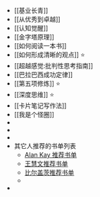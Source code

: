 - [[基业长青]]
- [[从优秀到卓越]]
- [[认知觉醒]]
- [[金字塔原理]]
- [[如何阅读一本书]]
- [[如何形成清晰的观点]] ⭐️
- [[超越感觉:批判性思考指南]]
- [[巴拉巴西成功定律]]
- [[第五项修炼]] ⭐️
- [[深度思维]] ⭐️
- [[卡片笔记写作法]]
- [[我是个怪圈]]
-
-
-
- 其它人推荐的书单列表
	- [Alan Kay 推荐书单](https://www.douban.com/doulist/129370747/)
	- [王慧文推荐书单](https://www.douban.com/doulist/132650767/)
	- [比尔盖茨推荐书单](https://www.douban.com/doulist/118721196/)
	-
-